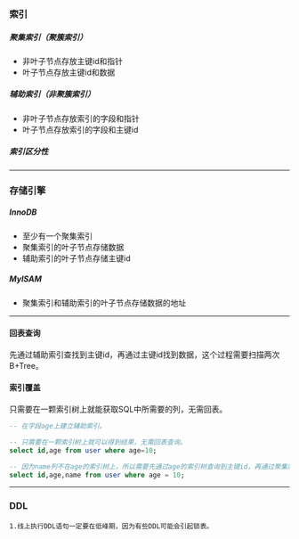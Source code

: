 ### 索引

##### 聚集索引（聚簇索引）

- 非叶子节点存放主键id和指针
- 叶子节点存放主键id和数据

##### 辅助索引（非聚簇索引）

- 非叶子节点存放索引的字段和指针
- 叶子节点存放索引的字段和主键id

##### 索引区分性



---

### 存储引擎

##### InnoDB

- 至少有一个聚集索引
- 聚集索引的叶子节点存储数据
- 辅助索引的叶子节点存储主键id

##### MyISAM

- 聚集索引和辅助索引的叶子节点存储数据的地址

---

#### 回表查询

先通过辅助索引查找到主键id，再通过主键id找到数据，这个过程需要扫描两次B+Tree。

#### 索引覆盖

只需要在一颗索引树上就能获取SQL中所需要的列，无需回表。

```sql
-- 在字段age上建立辅助索引。

-- 只需要在一颗索引树上就可以得到结果，无需回表查询。
select id,age from user where age=10;

-- 因为name列不在age的索引树上，所以需要先通过age的索引树查询到主键id，再通过聚集索引查询出需要的数据。
select id,age,name from user where age = 10;
```

---

### DDL

```
1.线上执行DDL语句一定要在低峰期，因为有些DDL可能会引起锁表。
```

